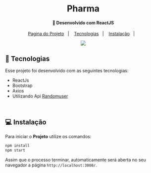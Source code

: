 <h1 align="center">
     Pharma 
</h1>

<h4 align="center">
  🚀 Desenvolvido com ReactJS
</h4>

<p align="center">
  <a href="https://projetosistemapharma.netlify.app/">Pagina do Projeto</a>&nbsp;&nbsp;&nbsp;|&nbsp;&nbsp;&nbsp;
  <a href="#rocket-tecnologias">Tecnologias</a>&nbsp;&nbsp;&nbsp;|&nbsp;&nbsp;&nbsp;
  <a href="#-instalação">Instalação</a>&nbsp;&nbsp;&nbsp;|&nbsp;&nbsp;&nbsp;
</p>

<p align="center">
  <img src="https://user-images.githubusercontent.com/48169247/190881833-9d44acad-2f34-4465-b064-016345782c7f.png">
</p>

## :rocket: Tecnologias

Esse projeto foi desenvolvido com as seguintes tecnologias:

- ReactJs
- Bootstrap
- Axios 
- Utilizando Api [Randomuser](https://randomuser.me/)
<br>

## 💻 Instalação

Para iniciar o **Projeto** utilize os comandos:

```bash
npm install
npm start
```

Assim que o processo terminar, automaticamente será aberta no seu navegador a página `http://localhost:3000/`.
